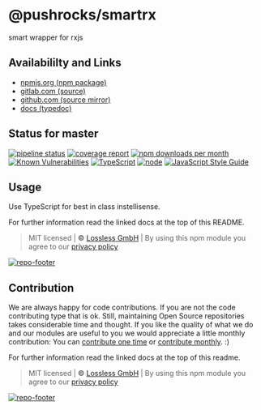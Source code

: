 # @pushrocks/smartrx
smart wrapper for rxjs

## Availabililty and Links
* [npmjs.org (npm package)](https://www.npmjs.com/package/@pushrocks/smartrx)
* [gitlab.com (source)](https://gitlab.com/pushrocks/smartrx)
* [github.com (source mirror)](https://github.com/pushrocks/smartrx)
* [docs (typedoc)](https://pushrocks.gitlab.io/smartrx/)

## Status for master
[![pipeline status](https://gitlab.com/pushrocks/smartrx/badges/master/pipeline.svg)](https://gitlab.com/pushrocks/smartrx/commits/master)
[![coverage report](https://gitlab.com/pushrocks/smartrx/badges/master/coverage.svg)](https://gitlab.com/pushrocks/smartrx/commits/master)
[![npm downloads per month](https://img.shields.io/npm/dm/@pushrocks/smartrx.svg)](https://www.npmjs.com/package/@pushrocks/smartrx)
[![Known Vulnerabilities](https://snyk.io/test/npm/@pushrocks/smartrx/badge.svg)](https://snyk.io/test/npm/@pushrocks/smartrx)
[![TypeScript](https://img.shields.io/badge/TypeScript->=%203.x-blue.svg)](https://nodejs.org/dist/latest-v10.x/docs/api/)
[![node](https://img.shields.io/badge/node->=%2010.x.x-blue.svg)](https://nodejs.org/dist/latest-v10.x/docs/api/)
[![JavaScript Style Guide](https://img.shields.io/badge/code%20style-prettier-ff69b4.svg)](https://prettier.io/)

## Usage

Use TypeScript for best in class instellisense.

For further information read the linked docs at the top of this README.

> MIT licensed | **&copy;** [Lossless GmbH](https://lossless.gmbh)
> | By using this npm module you agree to our [privacy policy](https://lossless.gmbH/privacy.html)

[![repo-footer](https://pushrocks.gitlab.io/assets/repo-footer.svg)](https://push.rocks)

## Contribution

We are always happy for code contributions. If you are not the code contributing type that is ok. Still, maintaining Open Source repositories takes considerable time and thought. If you like the quality of what we do and our modules are useful to you we would appreciate a little monthly contribution: You can [contribute one time](https://lossless.link/contribute-onetime) or [contribute monthly](https://lossless.link/contribute). :)

For further information read the linked docs at the top of this readme.

> MIT licensed | **&copy;** [Lossless GmbH](https://lossless.gmbh)
| By using this npm module you agree to our [privacy policy](https://lossless.gmbH/privacy)

[![repo-footer](https://lossless.gitlab.io/publicrelations/repofooter.svg)](https://maintainedby.lossless.com)
